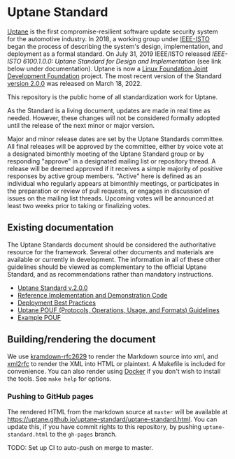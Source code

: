 # Uptane Standard

[Uptane](https://uptane.github.io) is the first compromise-resilient software update security system for the automotive industry. In 2018, a working group under [IEEE-ISTO](https://ieee-isto.org/) began the process of describing the system's design, implementation, and deployment as a formal standard. On July 31, 2019 IEEE/ISTO released *IEEE-ISTO 6100.1.0.0: Uptane Standard for Design and Implementation* (see link below under documentation). Uptane is now a [Linux Foundation Joint Development Foundation](http://www.jointdevelopment.org/) project. The most recent version of the Standard [version 2.0.0](https://uptane.github.io/papers/uptane-standard.2.0.0.html) was released on March 18, 2022.

This repository is the public home of all standardization work for Uptane.

As the Standard is a living document, updates are made in real time as needed. However, these changes will not be considered formally adopted until the release of the next minor or major version.

Major and minor release dates are set by the Uptane Standards committee. All final releases will be approved by the committee, either by voice vote at a designated bimonthly meeting of the Uptane Standard group or by responding "approve" in a designated mailing list or repository thread. A release will be deemed approved if it receives a simple majority of positive responses by active group members. "Active" here is defined as an individual who regularly appears at bimonthly meetings, or participates in the preparation or review of pull requests, or engages in discussion of issues on the mailing list threads. Upcoming votes will be announced at least two weeks prior to taking or finalizing votes.

## Existing documentation

The Uptane Standards document should be considered the authoritative resource for the framework. Several other documents and materials are available or currently in development. The information in all of these other guidelines should be viewed as complementary to the official Uptane Standard, and as recommendations rather than mandatory instructions.

* [Uptane Standard v.2.0.0](https://uptane.github.io/papers/uptane-standard.2.0.0.html)
* [Reference Implementation and Demonstration Code](https://github.com/uptane/uptane)
* [Deployment Best Practices](https://uptane.github.io/papers/V1.2.0_uptane_deploy.html)
* [Uptane POUF (Protocols, Operations, Usage, and Formats) Guidelines](https://uptane.github.io/pouf.html)
* [Example POUF](https://uptane.github.io/reference_pouf.html)

## Building/rendering the document

We use [kramdown-rfc2629](https://github.com/cabo/kramdown-rfc2629) to render the Markdown source into xml, and [xml2rfc](https://xml2rfc.tools.ietf.org/) to render the XML into HTML or plaintext. A Makefile is included for convenience. You can also render using [Docker](https://www.docker.com/) if you don't wish to install the tools. See `make help` for options.

### Pushing to GitHub pages

The rendered HTML from the markdown source at `master` will be available at https://uptane.github.io/uptane-standard/uptane-standard.html. You can update this, if you have commit rights to this repository, by pushing `uptane-standard.html` to the `gh-pages` branch.

TODO: Set up CI to auto-push on merge to master.

